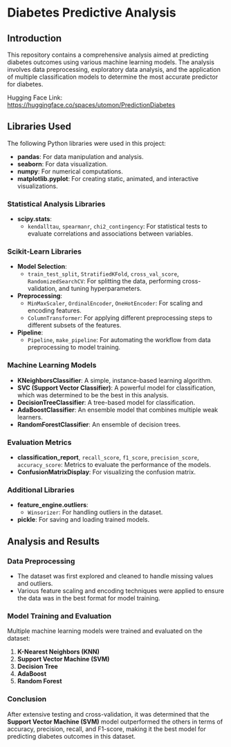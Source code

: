 
# Diabetes Predictive Analysis

## Introduction

This repository contains a comprehensive analysis aimed at predicting diabetes outcomes using various machine learning models. The analysis involves data preprocessing, exploratory data analysis, and the application of multiple classification models to determine the most accurate predictor for diabetes.

Hugging Face Link: https://huggingface.co/spaces/utomon/PredictionDiabetes

## Libraries Used

The following Python libraries were used in this project:

- **pandas**: For data manipulation and analysis.
- **seaborn**: For data visualization.
- **numpy**: For numerical computations.
- **matplotlib.pyplot**: For creating static, animated, and interactive visualizations.

### Statistical Analysis Libraries
- **scipy.stats**:
  - `kendalltau`, `spearmanr`, `chi2_contingency`: For statistical tests to evaluate correlations and associations between variables.

### Scikit-Learn Libraries
- **Model Selection**:
  - `train_test_split`, `StratifiedKFold`, `cross_val_score`, `RandomizedSearchCV`: For splitting the data, performing cross-validation, and tuning hyperparameters.
- **Preprocessing**:
  - `MinMaxScaler`, `OrdinalEncoder`, `OneHotEncoder`: For scaling and encoding features.
  - `ColumnTransformer`: For applying different preprocessing steps to different subsets of the features.
- **Pipeline**:
  - `Pipeline`, `make_pipeline`: For automating the workflow from data preprocessing to model training.

### Machine Learning Models
- **KNeighborsClassifier**: A simple, instance-based learning algorithm.
- **SVC (Support Vector Classifier)**: A powerful model for classification, which was determined to be the best in this analysis.
- **DecisionTreeClassifier**: A tree-based model for classification.
- **AdaBoostClassifier**: An ensemble model that combines multiple weak learners.
- **RandomForestClassifier**: An ensemble of decision trees.

### Evaluation Metrics
- **classification_report**, `recall_score`, `f1_score`, `precision_score`, `accuracy_score`: Metrics to evaluate the performance of the models.
- **ConfusionMatrixDisplay**: For visualizing the confusion matrix.

### Additional Libraries
- **feature_engine.outliers**:
  - `Winsorizer`: For handling outliers in the dataset.
- **pickle**: For saving and loading trained models.

## Analysis and Results

### Data Preprocessing
- The dataset was first explored and cleaned to handle missing values and outliers. 
- Various feature scaling and encoding techniques were applied to ensure the data was in the best format for model training.

### Model Training and Evaluation
Multiple machine learning models were trained and evaluated on the dataset:

1. **K-Nearest Neighbors (KNN)**
2. **Support Vector Machine (SVM)**
3. **Decision Tree**
4. **AdaBoost**
5. **Random Forest**

### Conclusion
After extensive testing and cross-validation, it was determined that the **Support Vector Machine (SVM)** model outperformed the others in terms of accuracy, precision, recall, and F1-score, making it the best model for predicting diabetes outcomes in this dataset.
